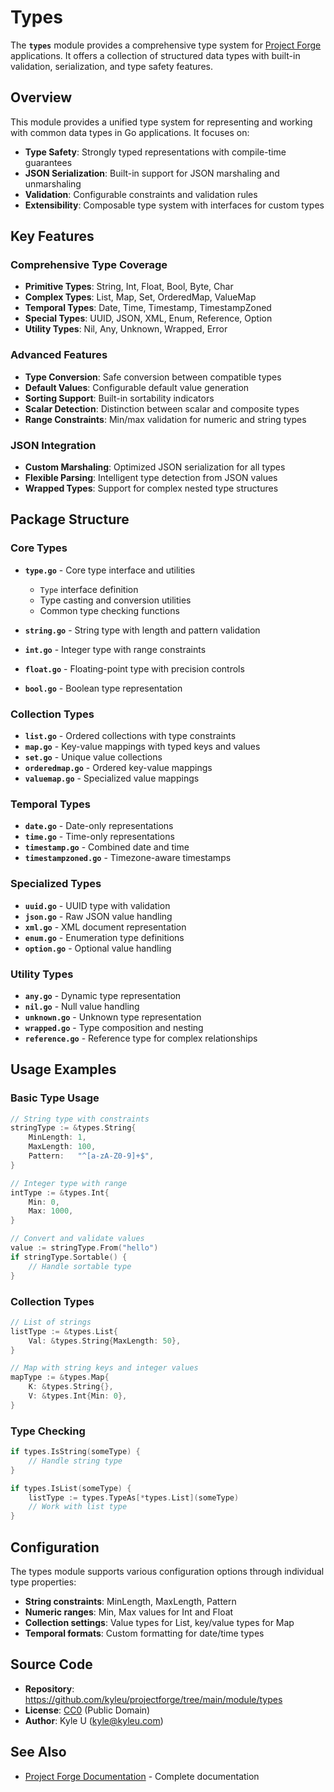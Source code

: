 # Types

The **`types`** module provides a comprehensive type system for [Project Forge](https://projectforge.dev) applications. It offers a collection of structured data types with built-in validation, serialization, and type safety features.

## Overview

This module provides a unified type system for representing and working with common data types in Go applications. It focuses on:

- **Type Safety**: Strongly typed representations with compile-time guarantees
- **JSON Serialization**: Built-in support for JSON marshaling and unmarshaling
- **Validation**: Configurable constraints and validation rules
- **Extensibility**: Composable type system with interfaces for custom types

## Key Features

### Comprehensive Type Coverage
- **Primitive Types**: String, Int, Float, Bool, Byte, Char
- **Complex Types**: List, Map, Set, OrderedMap, ValueMap
- **Temporal Types**: Date, Time, Timestamp, TimestampZoned
- **Special Types**: UUID, JSON, XML, Enum, Reference, Option
- **Utility Types**: Nil, Any, Unknown, Wrapped, Error

### Advanced Features
- **Type Conversion**: Safe conversion between compatible types
- **Default Values**: Configurable default value generation
- **Sorting Support**: Built-in sortability indicators
- **Scalar Detection**: Distinction between scalar and composite types
- **Range Constraints**: Min/max validation for numeric and string types

### JSON Integration
- **Custom Marshaling**: Optimized JSON serialization for all types
- **Flexible Parsing**: Intelligent type detection from JSON values
- **Wrapped Types**: Support for complex nested type structures

## Package Structure

### Core Types

- **`type.go`** - Core type interface and utilities
  - `Type` interface definition
  - Type casting and conversion utilities
  - Common type checking functions

- **`string.go`** - String type with length and pattern validation
- **`int.go`** - Integer type with range constraints
- **`float.go`** - Floating-point type with precision controls
- **`bool.go`** - Boolean type representation

### Collection Types

- **`list.go`** - Ordered collections with type constraints
- **`map.go`** - Key-value mappings with typed keys and values
- **`set.go`** - Unique value collections
- **`orderedmap.go`** - Ordered key-value mappings
- **`valuemap.go`** - Specialized value mappings

### Temporal Types

- **`date.go`** - Date-only representations
- **`time.go`** - Time-only representations
- **`timestamp.go`** - Combined date and time
- **`timestampzoned.go`** - Timezone-aware timestamps

### Specialized Types

- **`uuid.go`** - UUID type with validation
- **`json.go`** - Raw JSON value handling
- **`xml.go`** - XML document representation
- **`enum.go`** - Enumeration type definitions
- **`option.go`** - Optional value handling

### Utility Types

- **`any.go`** - Dynamic type representation
- **`nil.go`** - Null value handling
- **`unknown.go`** - Unknown type representation
- **`wrapped.go`** - Type composition and nesting
- **`reference.go`** - Reference type for complex relationships

## Usage Examples

### Basic Type Usage

```go
// String type with constraints
stringType := &types.String{
    MinLength: 1,
    MaxLength: 100,
    Pattern:   "^[a-zA-Z0-9]+$",
}

// Integer type with range
intType := &types.Int{
    Min: 0,
    Max: 1000,
}

// Convert and validate values
value := stringType.From("hello")
if stringType.Sortable() {
    // Handle sortable type
}
```

### Collection Types

```go
// List of strings
listType := &types.List{
    Val: &types.String{MaxLength: 50},
}

// Map with string keys and integer values
mapType := &types.Map{
    K: &types.String{},
    V: &types.Int{Min: 0},
}
```

### Type Checking

```go
if types.IsString(someType) {
    // Handle string type
}

if types.IsList(someType) {
    listType := types.TypeAs[*types.List](someType)
    // Work with list type
}
```

## Configuration

The types module supports various configuration options through individual type properties:

- **String constraints**: MinLength, MaxLength, Pattern
- **Numeric ranges**: Min, Max values for Int and Float
- **Collection settings**: Value types for List, key/value types for Map
- **Temporal formats**: Custom formatting for date/time types

## Source Code

- **Repository**: https://github.com/kyleu/projectforge/tree/main/module/types
- **License**: [CC0](https://creativecommons.org/publicdomain/zero/1.0) (Public Domain)
- **Author**: Kyle U (kyle@kyleu.com)

## See Also

- [Project Forge Documentation](https://projectforge.dev) - Complete documentation
